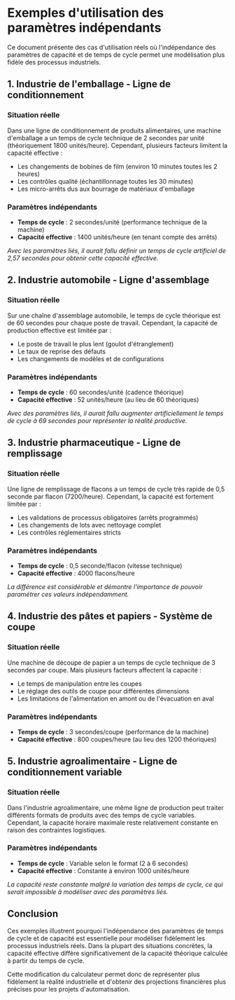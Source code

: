 # Exemples d'utilisation des paramètres indépendants

Ce document présente des cas d'utilisation réels où l'indépendance des paramètres de capacité et de temps de cycle permet une modélisation plus fidèle des processus industriels.

## 1. Industrie de l'emballage - Ligne de conditionnement

### Situation réelle
Dans une ligne de conditionnement de produits alimentaires, une machine d'emballage a un temps de cycle technique de 2 secondes par unité (théoriquement 1800 unités/heure). Cependant, plusieurs facteurs limitent la capacité effective :

- Les changements de bobines de film (environ 10 minutes toutes les 2 heures)
- Les contrôles qualité (échantillonnage toutes les 30 minutes)
- Les micro-arrêts dus aux bourrage de matériaux d'emballage

### Paramètres indépendants
- **Temps de cycle** : 2 secondes/unité (performance technique de la machine)
- **Capacité effective** : 1400 unités/heure (en tenant compte des arrêts)

*Avec les paramètres liés, il aurait fallu définir un temps de cycle artificiel de 2,57 secondes pour obtenir cette capacité effective.*

## 2. Industrie automobile - Ligne d'assemblage

### Situation réelle
Sur une chaîne d'assemblage automobile, le temps de cycle théorique est de 60 secondes pour chaque poste de travail. Cependant, la capacité de production effective est limitée par :

- Le poste de travail le plus lent (goulot d'étranglement)
- Le taux de reprise des défauts
- Les changements de modèles et de configurations

### Paramètres indépendants
- **Temps de cycle** : 60 secondes/unité (cadence théorique)
- **Capacité effective** : 52 unités/heure (au lieu de 60 théoriques)

*Avec des paramètres liés, il aurait fallu augmenter artificiellement le temps de cycle à 69 secondes pour représenter la réalité productive.*

## 3. Industrie pharmaceutique - Ligne de remplissage

### Situation réelle
Une ligne de remplissage de flacons a un temps de cycle très rapide de 0,5 seconde par flacon (7200/heure). Cependant, la capacité est fortement limitée par :

- Les validations de processus obligatoires (arrêts programmés)
- Les changements de lots avec nettoyage complet
- Les contrôles réglementaires stricts

### Paramètres indépendants
- **Temps de cycle** : 0,5 seconde/flacon (vitesse technique)
- **Capacité effective** : 4000 flacons/heure

*La différence est considérable et démontre l'importance de pouvoir paramétrer ces valeurs indépendamment.*

## 4. Industrie des pâtes et papiers - Système de coupe

### Situation réelle
Une machine de découpe de papier a un temps de cycle technique de 3 secondes par coupe. Mais plusieurs facteurs affectent la capacité :

- Le temps de manipulation entre les coupes
- Le réglage des outils de coupe pour différentes dimensions
- Les limitations de l'alimentation en amont ou de l'évacuation en aval

### Paramètres indépendants
- **Temps de cycle** : 3 secondes/coupe (performance de la machine)
- **Capacité effective** : 800 coupes/heure (au lieu des 1200 théoriques)

## 5. Industrie agroalimentaire - Ligne de conditionnement variable

### Situation réelle
Dans l'industrie agroalimentaire, une même ligne de production peut traiter différents formats de produits avec des temps de cycle variables. Cependant, la capacité horaire maximale reste relativement constante en raison des contraintes logistiques.

### Paramètres indépendants
- **Temps de cycle** : Variable selon le format (2 à 6 secondes)
- **Capacité effective** : Constante à environ 1000 unités/heure

*La capacité reste constante malgré la variation des temps de cycle, ce qui serait impossible à modéliser avec des paramètres liés.*

## Conclusion

Ces exemples illustrent pourquoi l'indépendance des paramètres de temps de cycle et de capacité est essentielle pour modéliser fidèlement les processus industriels réels. Dans la plupart des situations concrètes, la capacité effective diffère significativement de la capacité théorique calculée à partir du temps de cycle.

Cette modification du calculateur permet donc de représenter plus fidèlement la réalité industrielle et d'obtenir des projections financières plus précises pour les projets d'automatisation.
